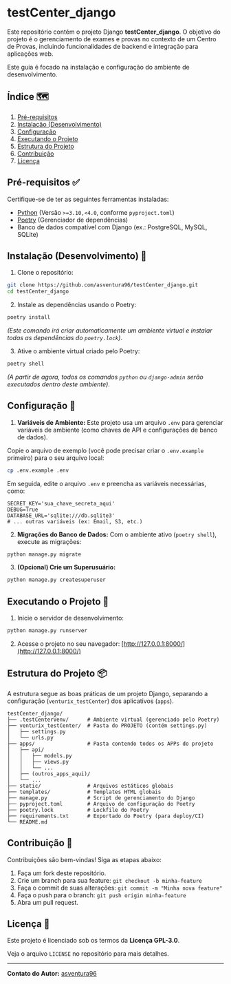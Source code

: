 # testCenter_django

Este repositório contém o projeto Django **testCenter_django**. O objetivo do projeto
é o gerenciamento de exames e provas no contexto de um Centro de Provas,
incluindo funcionalidades de backend e integração para aplicações web.

Este guia é focado na instalação e configuração do ambiente de desenvolvimento.

## Índice 🗺️

1. [Pré-requisitos](#pré-requisitos-)
2. [Instalação (Desenvolvimento)](#instalação-desenvolvimento-)
3. [Configuração](#configuração-)
4. [Executando o Projeto](#executando-o-projeto-)
5. [Estrutura do Projeto](#estrutura-do-projeto-)
6. [Contribuição](#contribuição-)
7. [Licença](#licença-)

## Pré-requisitos ✅

Certifique-se de ter as seguintes ferramentas instaladas:

- [Python](https://www.python.org/) (Versão `>=3.10,<4.0`, conforme `pyproject.toml`)
- [Poetry](https://python-poetry.org/) (Gerenciador de dependências)
- Banco de dados compatível com Django (ex.: PostgreSQL, MySQL, SQLite)

## Instalação (Desenvolvimento) 🔧

1. Clone o repositório:

```bash
git clone https://github.com/asventura96/testCenter_django.git
cd testCenter_django
```

2. Instale as dependências usando o Poetry:

```bash
poetry install
```

   *(Este comando irá criar automaticamente um ambiente virtual
   e instalar todas as dependências do `poetry.lock`)*.

3. Ative o ambiente virtual criado pelo Poetry:

```bash
poetry shell
```

   *(A partir de agora, todos os comandos `python` ou `django-admin`
   serão executados dentro deste ambiente)*.

## Configuração 📝

1. **Variáveis de Ambiente:**
Este projeto usa um arquivo `.env` para gerenciar variáveis de ambiente
(como chaves de API e configurações de banco de dados).

Copie o arquivo de exemplo (você pode precisar criar o `.env.example` primeiro)
para o seu arquivo local:

```bash
cp .env.example .env
```

Em seguida, edite o arquivo `.env` e preencha as variáveis necessárias, como:

```text
SECRET_KEY='sua_chave_secreta_aqui'
DEBUG=True
DATABASE_URL='sqlite:///db.sqlite3'
# ... outras variáveis (ex: Email, S3, etc.)
```

2. **Migrações do Banco de Dados:**
Com o ambiente ativo (`poetry shell`), execute as migrações:

```bash
python manage.py migrate
```

3. **(Opcional) Crie um Superusuário:**

```bash
python manage.py createsuperuser
```

## Executando o Projeto 🚀

1. Inicie o servidor de desenvolvimento:

```bash
python manage.py runserver
```

2. Acesse o projeto no seu navegador:
[http://127.0.0.1:8000/](http://127.0.0.1:8000/)

## Estrutura do Projeto 📦

A estrutura segue as boas práticas de um projeto Django, separando a
configuração (`venturix_testCenter`) dos aplicativos (`apps`).

```text
testCenter_django/
├── .testCenterVenv/      # Ambiente virtual (gerenciado pelo Poetry)
├── venturix_testCenter/  # Pasta do PROJETO (contém settings.py)
│   ├── settings.py
│   └── urls.py
├── apps/                 # Pasta contendo todos os APPs do projeto
│   ├── api/
│   │   ├── models.py
│   │   ├── views.py
│   │   └── ...
│   ├── (outros_apps_aqui)/
│   └── ...
├── static/               # Arquivos estáticos globais
├── templates/            # Templates HTML globais
├── manage.py             # Script de gerenciamento do Django
├── pyproject.toml        # Arquivo de configuração do Poetry
├── poetry.lock           # Lockfile do Poetry
├── requirements.txt      # Exportado do Poetry (para deploy/CI)
└── README.md
```

## Contribuição 🤝

Contribuições são bem-vindas! Siga as etapas abaixo:

1. Faça um fork deste repositório.
2. Crie um branch para sua feature: `git checkout -b minha-feature`
3. Faça o commit de suas alterações: `git commit -m "Minha nova feature"`
4. Faça o push para o branch: `git push origin minha-feature`
5. Abra um pull request.

## Licença 📜

Este projeto é licenciado sob os termos da **Licença GPL-3.0**.

Veja o arquivo `LICENSE` no repositório para mais detalhes.

---

**Contato do Autor:** [asventura96](https://github.com/asventura96)
